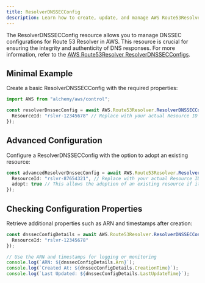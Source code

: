 ```yaml
---
title: ResolverDNSSECConfig
description: Learn how to create, update, and manage AWS Route53Resolver ResolverDNSSECConfigs using Alchemy Cloud Control.
---
```


The ResolverDNSSECConfig resource allows you to manage DNSSEC configurations for Route 53 Resolver in AWS. This resource is crucial for ensuring the integrity and authenticity of DNS responses. For more information, refer to the [AWS Route53Resolver ResolverDNSSECConfigs](https://docs.aws.amazon.com/route53resolver/latest/userguide/).

## Minimal Example

Create a basic ResolverDNSSECConfig with the required properties:

```ts
import AWS from "alchemy/aws/control";

const resolverDnssecConfig = await AWS.Route53Resolver.ResolverDNSSECConfig("basicDnssecConfig", {
  ResourceId: "rslvr-12345678" // Replace with your actual Resource ID
});
```

## Advanced Configuration

Configure a ResolverDNSSECConfig with the option to adopt an existing resource:

```ts
const advancedResolverDnssecConfig = await AWS.Route53Resolver.ResolverDNSSECConfig("advancedDnssecConfig", {
  ResourceId: "rslvr-87654321", // Replace with your actual Resource ID
  adopt: true // This allows the adoption of an existing resource if it already exists
});
```

## Checking Configuration Properties

Retrieve additional properties such as ARN and timestamps after creation:

```ts
const dnssecConfigDetails = await AWS.Route53Resolver.ResolverDNSSECConfig("dnssecConfigDetails", {
  ResourceId: "rslvr-12345678"
});

// Use the ARN and timestamps for logging or monitoring
console.log(`ARN: ${dnssecConfigDetails.Arn}`);
console.log(`Created At: ${dnssecConfigDetails.CreationTime}`);
console.log(`Last Updated: ${dnssecConfigDetails.LastUpdateTime}`);
```